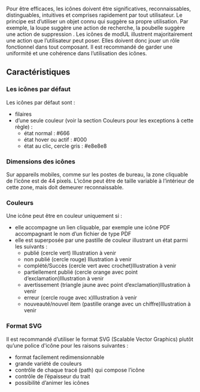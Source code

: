 Pour être efficaces, les icônes doivent être significatives, reconnaissables, distinguables, intuitives et comprises rapidement par tout utilisateur. Le principe est d’utiliser un objet connu qui suggère sa propre utilisation. Par exemple, la loupe suggère une action de recherche, la poubelle suggère une action de suppression . Les icônes de modUL  illustrent majoritairement une action que l’utilisateur peut poser. Elles doivent donc jouer un rôle fonctionnel dans tout composant. Il est recommandé de garder une uniformité et une cohérence dans l’utilisation des icônes.

## Caractéristiques
### Les icônes par défaut
Les icônes par défaut sont :

* filaires
* d’une seule couleur (voir la section Couleurs pour les exceptions à cette règle) :
    * état normal : #666
    * état hover ou actif : #000
    * état au clic, cercle gris : #e8e8e8

### Dimensions des icônes</h3>
Sur appareils mobiles, comme sur les postes de bureau, la zone cliquable de l’icône est de 44 pixels. L’icône peut être de taille variable à l’intérieur de cette zone, mais doit demeurer reconnaissable.

### Couleurs
Une icône peut être en couleur uniquement si :
* elle accompagne un lien cliquable, par exemple une icône PDF accompagnant le nom d’un fichier de type PDF
* elle est superposée par une pastille de couleur illustrant un état parmi les suivants :
    * publié (cercle vert) Illustration à venir
    * non publié (cercle rouge) Illustration à venir
    * complété/Succès (cercle vert avec crochet)Illustration à venir
    * partiellement publié (cercle orange avec point d’exclamation)Illustration à venir
    * avertissement (triangle jaune avec point d’exclamation)Illustration à venir
    * erreur (cercle rouge avec x)Illustration à venir
    * nouveauté/nouvel item (pastille orange avec un chiffre)Illustration à venir

### Format SVG
Il est recommandé d’utiliser le format SVG (Scalable Vector Graphics) plutôt qu’une police d'icône pour les raisons suivantes :

* format facilement redimensionnable
* grande variété  de couleurs
* contrôle de chaque tracé (path) qui compose l’icône
* contrôle de l’épaisseur du trait
* possibilité d’animer les icônes
